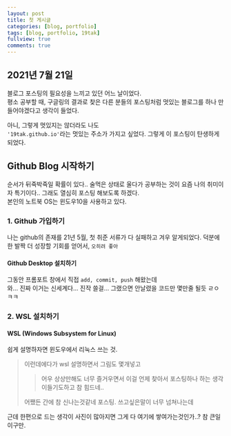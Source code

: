 ```yaml
---
layout: post
title: 첫 게시글
categories: [blog, portfolio]
tags: [blog, portfolio, 19tak]
fullview: true
comments: true
---
```


## 2021년 7월 21일 
블로그 포스팅의 필요성을 느끼고 있던 어느 날이었다.   
평소 공부할 때, 구글링의 결과로 찾은 다른 분들의 포스팅처럼 멋있는 블로그를 하나 만들어야겠다고 생각이 들었다.   
   
아니, 그렇게 멋있지는 않더라도 나도   
`'19tak.github.io'`라는 멋있는 주소가 가지고 싶었다.
   그렇게 이 포스팅이 탄생하게 되었다.
## Github Blog 시작하기
순서가 뒤죽박죽일 확률이 있다.. 술먹은 상태로 울다가 공부하는 것이 요즘 나의 취미이자 특기이다..
그래도 열심히 포스팅 해보도록 하겠다.   
본인의 노트북 OS는 윈도우10을 사용하고 있다.
### 1. Github 가입하기
나는 github의 존재를 21년 5월, 첫 취준 서류가 다 실패하고 겨우 알게되었다.
덕분에 한 발짝 더 성장할 기회를 얻어서, `오히려 좋아`
#### Github Desktop 설치하기
그동안 프롬포트 창에서 직접 `add, commit, push` 해왔는데   
와... 진짜 이거는 신세계다...
진작 쓸걸... 그랬으면 안날렸을 코드만 몇만줄 될듯 ㄹㅇㅋㅋ
### 2. WSL 설치하기
#### WSL (Windows Subsystem for Linux)
쉽게 설명하자면 윈도우에서 리눅스 쓰는 것.
> 이런데에다가 wsl 설명하면서 그림도 몇개넣고
>> 어우 상상만해도 너무 즐거우면서
>> 이걸 언제 찾아서 포스팅하나 하는 생각이들기도하고 참 힘드네..
>
> 어쨌든 간에 참 신나는것같네 포스팅. 쓰고싶은말이 너무 넘쳐나는데

근데 한편으로 드는 생각이 사진이 많아지면 그게 다 여기에 쌓여가는것인가..? 참 큰일이구만.